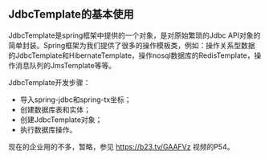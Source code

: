 ## JdbcTemplate的基本使用

JdbcTemplate是spring框架中提供的一个对象，是对原始繁琐的Jdbc API对象的简单封装。Spring框架为我们提供了很多的操作模板类，例如：操作关系型数据的JdbcTemplate和HibernateTemplate，操作nosql数据库的RedisTemplate，操作消息队列的JmsTemplate等等。

JdbcTemplate开发步骤：

- 导入spring-jdbc和spring-tx坐标；
- 创建数据库表和实体；
- 创建JdbcTemplate对象；
- 执行数据库操作。

现在的企业用的不多，暂略，参见 https://b23.tv/GAAFVz 视频的P54。

